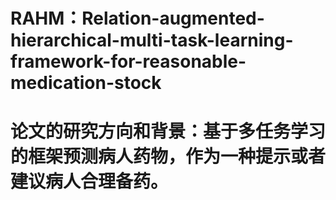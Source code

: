 # RAHM：Relation-augmented-hierarchical-multi-task-learning-framework-for-reasonable-medication-stock
# 论文的研究方向和背景：基于多任务学习的框架预测病人药物，作为一种提示或者建议病人合理备药。
